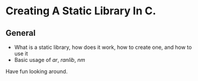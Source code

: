 # Creating A Static Library In C.


## General

* What is a static library, how does it work, how to create one, and how to use it
* Basic usage of *ar*, *ranlib*, *nm*

Have fun looking around.

